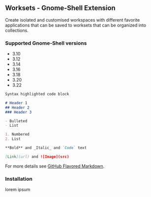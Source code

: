 ## Worksets - Gnome-Shell Extension

Create isolated and customised workspaces with different favorite applications that can be saved to worksets that can be organized into collections.

### Supported Gnome-Shell versions

* 3.10
* 3.12
* 3.14
* 3.16
* 3.18
* 3.20
* 3.22


```markdown
Syntax highlighted code block

# Header 1
## Header 2
### Header 3

- Bulleted
- List

1. Numbered
2. List

**Bold** and _Italic_ and `Code` text

[Link](url) and ![Image](src)
```

For more details see [GitHub Flavored Markdown](https://guides.github.com/features/mastering-markdown/).

### Installation

lorem ipsum
